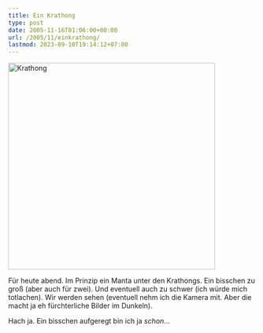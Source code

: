 ```yaml
---
title: Ein Krathong
type: post
date: 2005-11-16T01:06:00+00:00
url: /2005/11/einkrathong/
lastmod: 2023-09-10T19:14:12+07:00
---
```

[<img width="420" src="//static.flickr.com/30/63818774_9182c6a2ce.jpg" alt="Krathong" />][1]

Für heute abend. Im Prinzip ein Manta unter den Krathongs. Ein bisschen zu groß (aber auch für zwei). Und eventuell auch zu schwer (ich würde mich totlachen). Wir werden sehen (eventuell nehm ich die Kamera mit. Aber die macht ja eh fürchterliche Bilder im Dunkeln).

Hach ja. Ein bisschen aufgeregt bin ich ja _schon_...

 [1]: http://www.flickr.com/photos/schreibblogade/63818774/ "Krathong"
